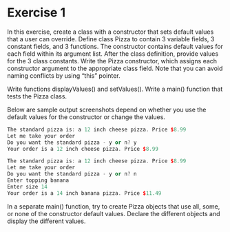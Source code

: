 # Exercise 1

In this exercise, create a class with a constructor that sets default values that a user can override. Define class Pizza to contain 3 variable fields, 3 constant fields, and 3 functions. The constructor contains default values for each field within its argument list. After the class definition, provide values for the 3 class constants. Write the Pizza constructor, which assigns each constructor argument to the appropriate class field. Note that you can avoid naming conflicts by using “this” pointer.

Write functions displayValues() and setValues(). Write a main() function that tests the Pizza class.

Below are sample output screenshots depend on whether you use the default values for the constructor or change the values.

```C++
The standard pizza is: a 12 inch cheese pizza. Price $8.99
Let me take your order
Do you want the standard pizza - y or n? y
Your order is a 12 inch cheese pizza. Price $8.99

The standard pizza is: a 12 inch cheese pizza. Price $8.99
Let me take your order
Do you want the standard pizza - y or n? n
Enter topping banana
Enter size 14
Your order is a 14 inch banana pizza. Price $11.49
```

In a separate main() function, try to create Pizza objects that use all, some, or none of the constructor default values. Declare the different objects and display the different values.
